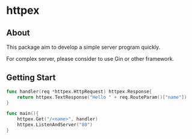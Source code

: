 # httpex

## About
This package aim to develop a simple server program quickly.

For complex server, please consider to use Gin or other framework.

## Getting Start
```go
func handler(req *httpex.HttpRequest) httpex.Response{
    return httpex.TextResponse("Hello " + req.RouteParam()["name"])
}

func main(){
	httpex.Get("/<name>", handler)
	httpex.ListenAndServer("80")
}
```